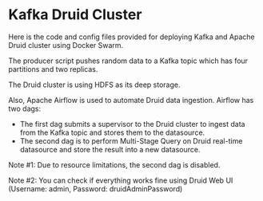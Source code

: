 
# Kafka Druid Cluster

Here is the code and config files provided for deploying Kafka and Apache Druid cluster using Docker Swarm.

The producer script pushes random data to a Kafka topic which has four partitions and two replicas.

The Druid cluster is using HDFS as its deep storage.

Also, Apache Airflow is used to automate Druid data ingestion. Airflow has two dags:
- The first dag submits a supervisor to the Druid cluster to ingest data from the Kafka topic and stores them to the datasource.
- The second dag is to perform Multi-Stage Query on Druid real-time datasource and store the result into a new datasource.

Note #1: Due to resource limitations, the second dag is disabled.

Note #2: You can check if everything works fine using Druid Web UI (Username: admin, Password: druidAdminPassword)
